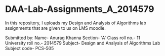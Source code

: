 # DAA-Lab-Assignments_A_2014579
In this repository, I uploads my Design and Analysis of Algorithms lab assignments that are given to us on LMS moodle.

Submitted by:
Name- Anurag Khanna
Section- 'A'
Class roll no.- 11
University roll no.- 2014579
Subject- Design and Analysis of Algorithms Lab
Subject code- PCS-505
